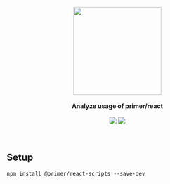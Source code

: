 <p align="center">
  <img src="https://octodex.github.com/images/inspectocat.jpg" height="200px"/>
  <br><br>
  <b>Analyze usage of primer/react</b>
  <br><br>
  <img src="https://img.shields.io/badge/maturity-proof--of--concept-d85151?style=flat-square"/>
  <img src="https://img.shields.io/badge/npm-not--published-d85151?style=flat-square"/>
</p>

&nbsp;

## Setup

```
npm install @primer/react-scripts --save-dev
```
